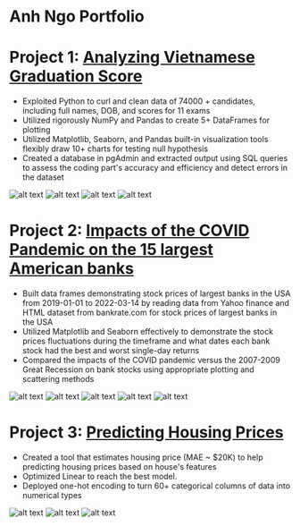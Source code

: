 # Anh Ngo Portfolio

# Project 1: [Analyzing Vietnamese Graduation Score](https://github.com/ahnngo/analyzing_vietnamese_graduation_score_2020)
* Exploited Python to curl and clean data of 74000 + candidates, including full names, DOB, and scores for 11 exams
* Utilized rigorously NumPy and Pandas to create 5+ DataFrames for plotting
* Utilized Matplotlib, Seaborn, and Pandas built-in visualization tools flexibly draw 10+ charts for testing null hypothesis
* Created a database in pgAdmin and extracted output using SQL queries to assess the coding part's accuracy and efficiency and detect errors in the dataset

![alt text](https://github.com/ahnngo/ahnngo_portfolio/blob/main/images/score/The%20numbers%20of%20student%20participating%20in%20each%20exam.png)
![alt text](https://github.com/ahnngo/ahnngo_portfolio/blob/main/images/score/Percentage%20of%20exam%20combination%20taken%20by%20students.png)
![alt text](https://github.com/ahnngo/ahnngo_portfolio/blob/main/images/score/Mandatory%20Meanscore.png)
![alt text](https://github.com/ahnngo/ahnngo_portfolio/blob/main/images/score/Most%20Popular%20First%20Name.png)

# Project 2: [Impacts of the COVID Pandemic on the 15 largest American banks](https://github.com/ahnngo/bank-stocks-affected-by-covid)
* Built data frames demonstrating stock prices of largest banks in the USA from 2019-01-01 to 2022-03-14 by reading data from Yahoo finance and HTML dataset from bankrate.com for stock prices of largest banks in the USA
* Utilized Matplotlib and Seaborn effectively to demonstrate the stock prices fluctuations during the timeframe and what dates each bank stock had the best and worst single-day returns
* Compared the impacts of the COVID pandemic versus the 2007-2009 Great Recession on bank stocks using appropriate plotting and scattering methods

![alt text](https://github.com/ahnngo/ahnngo_portfolio/blob/main/images/stock/Banks%20stock%20return.png)
![alt text](https://github.com/ahnngo/ahnngo_portfolio/blob/main/images/stock/Stock%20Return%20over%20Time.png)
![alt text](https://github.com/ahnngo/ahnngo_portfolio/blob/main/images/stock/Stock%20price%20fluctuation.png)
![alt text](https://github.com/ahnngo/ahnngo_portfolio/blob/main/images/stock/Correlation%20of%20Stock%20Prices%20of%20Each%20Bank.png)
![alt text](https://github.com/ahnngo/ahnngo_portfolio/blob/main/images/stock/aximum%20and%20Minimum%20Change%20in%20Close%20Price%20of%20Stocks%20by%20Time.png)

# Project 3: [Predicting Housing Prices](https://github.com/ahnngo/house-prices-advanced-regression-techniques)
* Created a tool that estimates housing price (MAE ~ $20K) to help predicting housing prices based on house's features
* Optimized Linear to reach the best model.
* Deployed one-hot encoding to turn 60+ categorical columns of data into numerical types

![alt text](https://github.com/ahnngo/ahnngo_portfolio/blob/main/images/housing/Null%20Values%20Count.png)
![alt text](https://github.com/ahnngo/ahnngo_portfolio/blob/main/images/housing/y_test%20vs.%20prediction.png)
![alt text](https://github.com/ahnngo/ahnngo_portfolio/blob/main/images/housing/Error%20Distribution.png)
